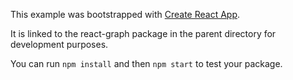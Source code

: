 This example was bootstrapped with [Create React App](https://github.com/facebook/create-react-app).

It is linked to the react-graph package in the parent directory for development purposes.

You can run `npm install` and then `npm start` to test your package.
